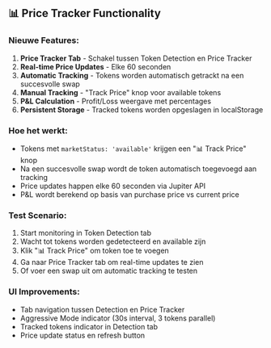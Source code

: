 ## 📊 Price Tracker Functionality

### Nieuwe Features:
1. **Price Tracker Tab** - Schakel tussen Token Detection en Price Tracker
2. **Real-time Price Updates** - Elke 60 seconden
3. **Automatic Tracking** - Tokens worden automatisch getrackt na een succesvolle swap
4. **Manual Tracking** - "Track Price" knop voor available tokens
5. **P&L Calculation** - Profit/Loss weergave met percentages
6. **Persistent Storage** - Tracked tokens worden opgeslagen in localStorage

### Hoe het werkt:
- Tokens met `marketStatus: 'available'` krijgen een "📊 Track Price" knop
- Na een succesvolle swap wordt de token automatisch toegevoegd aan tracking
- Price updates happen elke 60 seconden via Jupiter API
- P&L wordt berekend op basis van purchase price vs current price

### Test Scenario:
1. Start monitoring in Token Detection tab
2. Wacht tot tokens worden gedetecteerd en available zijn
3. Klik "📊 Track Price" om token toe te voegen
4. Ga naar Price Tracker tab om real-time updates te zien
5. Of voer een swap uit om automatic tracking te testen

### UI Improvements:
- Tab navigation tussen Detection en Price Tracker
- Aggressive Mode indicator (30s interval, 3 tokens parallel)
- Tracked tokens indicator in Detection tab
- Price update status en refresh button
